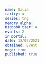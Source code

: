 ```yaml
---
name: Salia
rarity: 4
series: tng
memory_alpha:
bigbook_tier: 4
events: 2
in_portal:
date: 18/02/2021
obtained: Event
mega: true
published: true
---
```



